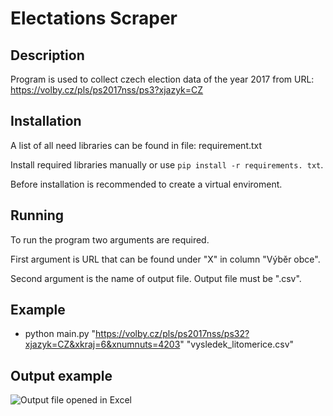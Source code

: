 # Electations Scraper

## Description

Program is used to collect czech election data of the year 2017 from URL:
https://volby.cz/pls/ps2017nss/ps3?xjazyk=CZ

## Installation

A list of all need libraries can be found in file: requirement.txt 

Install required libraries manually or use `pip install -r requirements. txt`.

Before installation is recommended to create a virtual enviroment.

## Running 

To run the program two arguments are required.

First argument is URL that can be found under "X" in column "Výběr obce".

Second argument is the name of output file. Output file must be ".csv".

## Example

 - python main.py "https://volby.cz/pls/ps2017nss/ps32?xjazyk=CZ&xkraj=6&xnumnuts=4203" "vysledek_litomerice.csv"


## Output example

<img alt="Output file opened in Excel" height="auto" src="C:\Users\uzivatel\OneDrive\Desktop\Output_example.png" title="Output example" width="auto"/>
